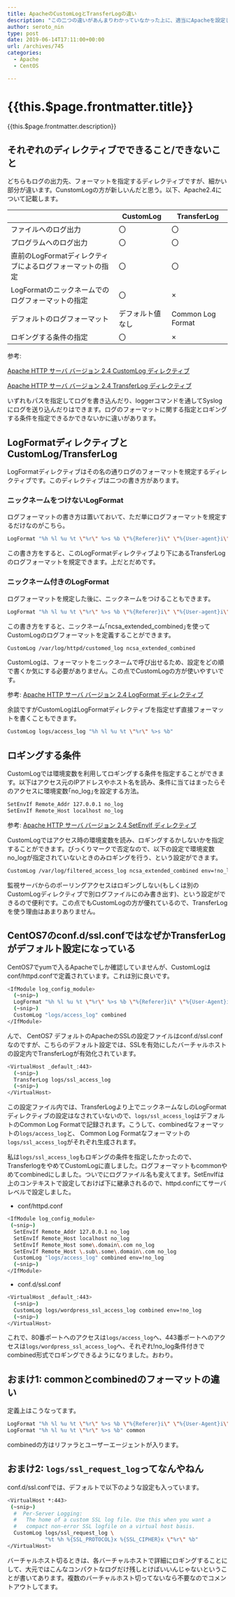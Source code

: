 ```yaml
---
title: ApacheのCustomLogとTransferLogの違い
description: "この二つの違いがあんまりわかっていなかった上に、適当にApacheを設定していたせいで両方とも有効になっていて気持ち悪かったので、調べたことをメモしておきます。結論から言うと私はCustomLogだけでログを定義することにしました。"
author: seroto_nin
type: post
date: 2019-06-14T17:11:00+00:00
url: /archives/745
categories:
  - Apache
  - CentOS

---
```

# {{this.$page.frontmatter.title}}

<Date/><ShowCategoriesOfPost/>

{{this.$page.frontmatter.description}}

<!--more-->

## それぞれのディレクティブでできること/できないこと

どちらもログの出力先、フォーマットを指定するディレクティブですが、細かい部分が違います。CunstomLogの方が新しいんだと思う。以下、Apache2.4について記載します。

| |CustomLog|TransferLog|
|---|---|---|
|ファイルへのログ出力|〇|〇|
|プログラムへのログ出力|〇|〇|
|直前のLogFormatディレクティブによるログフォーマットの指定|〇|〇|
|LogFormatのニックネームでのログフォーマットの指定|〇|×|
|デフォルトのログフォーマット|デフォルト値なし|Common Log Format|
|ロギングする条件の指定|〇|×|

参考:

[Apache HTTP サーバ バージョン 2.4 CustomLog ディレクティブ][1]

[Apache HTTP サーバ バージョン 2.4 TransferLog ディレクティブ][2]

いずれもパスを指定してログを書き込んだり、loggerコマンドを通してSyslogにログを送り込んだりはできます。ログのフォーマットに関する指定とロギングする条件を指定できるかできないかに違いがあります。

## LogFormatディレクティブとCustomLog/TransferLog

LogFormatディレクティブはその名の通りログのフォーマットを規定するディレクティブです。このディレクティブは二つの書き方があります。

### ニックネームをつけないLogFormat

ログフォーマットの書き方は置いておいて、ただ単にログフォーマットを規定するだけなのがこちら。

```bash
LogFormat "%h %l %u %t \"%r\" %>s %b \"%{Referer}i\" \"%{User-agent}i\""
```

この書き方をすると、このLogFormatディレクティブより下にあるTransferLogのログフォーマットを規定できます。上だとだめです。

### ニックネーム付きのLogFormat

ログフォーマットを規定した後に、ニックネームをつけることもできます。

```bash
LogFormat "%h %l %u %t \"%r\" %>s %b \"%{Referer}i\" \"%{User-agent}i\"" ncsa_extended_combined
```

この書き方をすると、ニックネーム｢ncsa\_extended\_combined｣を使ってCustomLogのログフォーマットを定義することができます。

```bash
CustomLog /var/log/httpd/customed_log ncsa_extended_combined
```

CustomLogは、フォーマットをニックネームで呼び出せるため、設定をどの順で書くか気にする必要がありません。この点でCustomLogの方が使いやすいです。

参考: [Apache HTTP サーバ バージョン 2.4 LogFormat ディレクティブ][3]

余談ですがCustomLogはLogFormatディレクティブを指定せず直接フォーマットを書くこともできます。

```bash
CustomLog logs/access_log "%h %l %u %t \"%r\" %>s %b"
```

## ロギングする条件

CustomLogでは環境変数を利用してロギングする条件を指定することができます。以下はアクセス元のIPアドレスやホスト名を読み、条件に当てはまったらそのアクセスに環境変数｢no_log｣を設定する方法。

```bash
SetEnvIf Remote_Addr 127.0.0.1 no_log
SetEnvIf Remote_Host localhost no_log
```

参考:
[Apache HTTP サーバ バージョン 2.4 SetEnvIf ディレクティブ](https://httpd.apache.org/docs/2.4/ja/mod/mod_setenvif.html#setenvif)

CustomLogではアクセス時の環境変数を読み、ロギングするかしないかを指定することができます。びっくりマークで否定なので、以下の設定で環境変数no_logが指定されていないときのみロギングを行う、という設定ができます。

```bash
CustomLog /var/log/filtered_access_log ncsa_extended_combined env=!no_log
```

監視サーバからのポーリングアクセスはロギングしない(もしくは別のCustomLogディレクティブで別ログファイルにのみ書き出す)、という設定ができるので便利です。この点でもCustomLogの方が優れているので、TransferLogを使う理由はあまりありません。

## CentOS7のconf.d/ssl.confではなぜかTransferLogがデフォルト設定になっている

CentOS7でyumで入るApacheでしか確認していませんが、CustomLogはconf/httpd.confで定義されています。これは別に良いです。

```bash
<IfModule log_config_module>
  (~snip~)
  LogFormat "%h %l %u %t \"%r\" %>s %b \"%{Referer}i\" \"%{User-Agent}i\"" combined
  (~snip~)
  CustomLog "logs/access_log" combined
</IfModule>
```

んで、 CentOS7 デフォルトのApacheのSSLの設定ファイルはconf.d/ssl.confなのですが、こちらのデフォルト設定では、SSLを有効にしたバーチャルホストの設定内でTransferLogが有効化されています。

```bash
<VirtualHost _default_:443>
  (~snip~)
  TransferLog logs/ssl_access_log
  (~snip~)
</VirtualHost>
```

この設定ファイル内では、TransferLogより上でニックネームなしのLogFormatディレクティブの設定はなされていないので、`logs/ssl_access_log`はデフォルトのCommon Log Formatで記録されます。こうして、combinedなフォーマットの`logs/access_log`と、 Common Log Formatなフォーマットの`logs/ssl_access_log`がそれぞれ生成されます。

私は`logs/ssl_access_log`もロギングの条件を指定したかったので、TransferlogをやめてCustomLogに直しました。ログフォーマットもcommonやめてcombinedにしました。ついでにログファイル名も変えてます。SetEnvIfは上のコンテキストで設定しておけば下に継承されるので、httpd.confにてサーバレベルで設定しました。

* conf/httpd.conf

```bash
<IfModule log_config_module>
 (~snip~)
  SetEnvIf Remote_Addr 127.0.0.1 no_log
  SetEnvIf Remote_Host localhost no_log
  SetEnvIf Remote_Host some\.domain\.com no_log
  SetEnvIf Remote_Host \.sub\.some\.domain\.com no_log
  CustomLog "logs/access_log" combined env=!no_log
  (~snip~)
</IfModule>
```

* conf.d/ssl.conf

```bash
<VirtualHost _default_:443>
  (~snip~)
  CustomLog logs/wordpress_ssl_access_log combined env=!no_log
  (~snip~)
</VirtualHost>
```

これで、80番ポートへのアクセスは`logs/access_log`へ、443番ポートへのアクセスは`logs/wordpress_ssl_access_log`へ、それぞれ!no_log条件付きでcombined形式でロギングできるようになりました。おわり。

## おまけ1: commonとcombinedのフォーマットの違い

定義上はこうなってます。

```bash
LogFormat "%h %l %u %t \"%r\" %>s %b \"%{Referer}i\" \"%{User-Agent}i\"" combined
LogFormat "%h %l %u %t \"%r\" %>s %b" common
```

combinedの方はリファラとユーザーエージェントが入ります。

## おまけ2: `logs/ssl_request_log`ってなんやねん

conf.d/ssl.confでは、デフォルトで以下のような設定も入っています。

```bash
<VirtualHost *:443>
 (~snip~)
  #  Per-Server Logging:
  #   The home of a custom SSL log file. Use this when you want a
  #   compact non-error SSL logfile on a virtual host basis.
  CustomLog logs/ssl_request_log \
            "%t %h %{SSL_PROTOCOL}x %{SSL_CIPHER}x \"%r\" %b"
</VirtualHost>
```

バーチャルホスト切るときは、各バーチャルホストで詳細にロギングすることにして、大元ではこんなコンパクトなログだけ残しとけばいいんじゃないということが書いてあります。複数のバーチャルホスト切ってないなら不要なのでコメントアウトしてます。

 [1]: https://httpd.apache.org/docs/2.4/ja/mod/mod_log_config.html#customlog
 [2]: https://httpd.apache.org/docs/2.4/ja/mod/mod_log_config.html#transferlog
 [3]: https://httpd.apache.org/docs/2.4/ja/mod/mod_log_config.html#logformat
